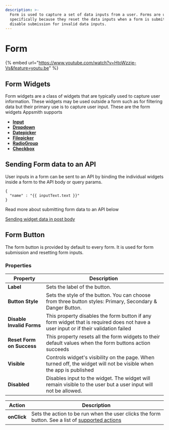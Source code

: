 ```yaml
---
description: >-
  Form is used to capture a set of data inputs from a user. Forms are used
  specifically because they reset the data inputs when a form is submitted and
  disable submission for invalid data inputs.
---
```


# Form

{% embed url="https://www.youtube.com/watch?v=HtoWzzje-Vs&feature=youtu.be" %}

## Form Widgets

Form widgets are a class of widgets that are typically used to capture user information. These widgets may be used outside a form such as for filtering data but their primary use is to capture user input. These are the form widgets Appsmith supports

* [**Input**](input.md)
* [**Dropdown**](broken-reference)
* [**Datepicker**](datepicker.md)
* [**Filepicker**](filepicker.md)
* [**RadioGroup**](radio.md)
* [**Checkbox**](checkbox.md)

## Sending Form data to an API

User inputs in a form can be sent to an API by binding the individual widgets inside a form to the API body or query params.

```
{
  "name" : "{{ inputText.text }}"
}
```

Read more about submitting form data to an API below

[Sending widget data in post body](../core-concepts/capturing-data-write/capture-form-data.md)

## Form Button

The form button is provided by default to every form. It is used for form submission and resetting form inputs.

### Properties

| Property                  | Description                                                                                                                         |
| ------------------------- | ----------------------------------------------------------------------------------------------------------------------------------- |
| **Label**                 | Sets the label of the button.                                                                                                       |
| **Button Style**          | Sets the style of the button. You can choose from three button styles: Primary, Secondary & Danger Button.                          |
| **Disable Invalid Forms** | This property disables the form button if any form widget that is required does not have a user input or if their validation failed |
| **Reset Form on Success** | This property resets all the form widgets to their default values when the form buttons action succeeds                             |
| **Visible**               | Controls widget's visibility on the page. When turned off, the widget will not be visible when the app is published                 |
| **Disabled**              | Disables input to the widget. The widget will remain visible to the user but a user input will not be allowed.                      |

| Action      | Description                                                                                                                                            |
| ----------- | ------------------------------------------------------------------------------------------------------------------------------------------------------ |
| **onClick** | Sets the action to be run when the user clicks the form button. See a list of [supported actions](../core-concepts/writing-code/appsmith-framework.md) |
